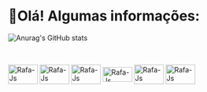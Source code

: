 # 🌱Olá! Algumas informações:

![Anurag's GitHub stats](https://github-readme-stats.vercel.app/api?username=Arthurs08&show_icons=true&theme=radical)


##
<div style="display: inline_block"><br>
<img align="center" alt="Rafa-Js" height="40" width="60" src="https://cdn.jsdelivr.net/gh/devicons/devicon@latest/icons/html5/html5-original-wordmark.svg">
<img align="center" alt="Rafa-Js" height="40" width="60" src="https://cdn.jsdelivr.net/gh/devicons/devicon@latest/icons/css3/css3-original-wordmark.svg">
<img align="center" alt="Rafa-Js" height="40" width="60" src="https://cdn.jsdelivr.net/gh/devicons/devicon@latest/icons/java/java-original-wordmark.svg">
<img align="center" alt="Rafa-Js" height="30" width="60" src="https://cdn.jsdelivr.net/gh/devicons/devicon@latest/icons/javascript/javascript-original.svg">
<img align="center" alt="Rafa-Js" height="40" width="60" src="https://cdn.jsdelivr.net/gh/devicons/devicon@latest/icons/mysql/mysql-original-wordmark.svg">
<img align="center" alt="Rafa-Js" height="40" width="60" src="https://cdn.jsdelivr.net/gh/devicons/devicon@latest/icons/php/php-original.svg">
</div>
